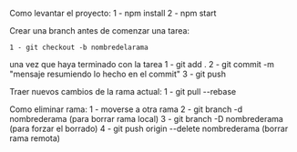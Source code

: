 
Como levantar el proyecto: 
    1 - npm install 
    2 - npm start

Crear una branch antes de comenzar una tarea: 

    1 - git checkout -b nombredelarama

una vez que haya terminado con la tarea 
    1 - git add . 
    2 - git commit -m "mensaje resumiendo lo hecho en el commit" 
    3 - git push

Traer nuevos cambios de la rama actual:
  1 - git pull --rebase

Como eliminar rama:
  1 - moverse a otra rama
  2 - git branch -d nombrederama (para borrar rama local)
  3 - git branch -D nombrederama (para forzar el borrado)
  4 - git push origin --delete nombrederama (borrar rama remota)
